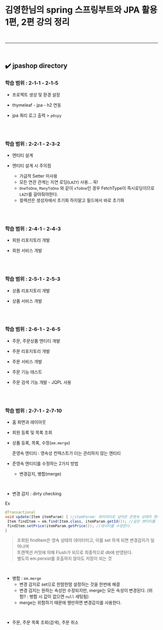 # 김영한님의 spring 스프링부트와 JPA 활용 1편, 2편 강의 정리
<br>
<hr>
<br>

## ✔️ jpashop directory
### 학습 범위 : 2-1-1 - 2-1-5
- 프로젝트 생성 및 환경 설정

- thymeleaf - jpa - h2 연동

- jpa 쿼리 로그 출력 > `p6spy`
<br>
<br>

### 학습 범위 : 2-2-1 - 2-3-2
- 엔티티 설계

- 엔티티 설계 시 주의점
  - 가급적 Setter 미사용
  - 모든 연관 관계는 지연 로딩(`LAZY`) 사용... 꼭!
  - `OneToOne`, `ManyToOne` 와 같이 `xToOne`인 경우 FetchType이 즉시로딩이므로 `LAZY`를 걸야줘야한다.
  - 컬렉션은 생성자에서 초기화 하지말고 필드에서 바로 초기화
<br>
<br>

### 학습 범위 : 2-4-1 - 2-4-3
- 회원 리포지토리 개발

- 회원 서비스 개발
<br>
<br>

### 학습 범위 : 2-5-1 - 2-5-3
- 상품 리포지토리 개발

- 상품 서비스 개발
<br>
<br>

### 학습 범위 : 2-6-1 - 2-6-5
- 주문, 주문상품 엔티티 개발

- 주문 리포지토리 개발

- 주문 서비스 개발

- 주문 기능 테스트

- 주문 검색 기능 개발 - JQPL 사용
<br>
<br>

### 학습 범위 : 2-7-1 - 2-7-10
- 홈 화면과 레이아웃

- 회원 등록 및 목록 조회

- 상품 등록, 목록, 수정(`em.merge`)

  준영속 엔티티 : 영속성 컨텍스트가 더는 관리하지 않는 엔티티 

- 준영속 엔티티를 수정하는 2가지 방법
  - 변경감지, 병합(merge)
 
<br>

- 변경 감지 : dirty checking

Ex
```java
@Transactional
void update(Item itemParam) { //itemParam: 파리미터로 넘어온 준영속 상태의 엔티티
 Item findItem = em.find(Item.class, itemParam.getId()); //같은 엔티티를 조회한다.
 findItem.setPrice(itemParam.getPrice()); //데이터를 수정한다.
}
```
> 조회된 findItem은 영속 상태의 데이터이고, 이를 set 하게 되면 변경감지가 일어나며<br>
트랜잭션 커밋에 의해 Flush가 되므로 최종적으로 db에 반영된다.<br>
별도의 em.persist를 호출하지 않아도 저장이 되는 것
<br>

- 병합 : `em.merge`
  - 변경 감지로 set으로 한땀한땀 설정하는 것을 한번에 해결
  - 변경 감지는 원하는 속성만 수정되지만, merge는 모든 속성이 변경된다. (위험!! : 병합 시 값이 없으면 `null` 세팅됨)
  - merge는 위험하기 때문에 웬만하면 변경감지를 사용한다.
<br>

- 주문, 주문 목록 조회(검색), 주문 취소

